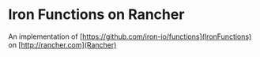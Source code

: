# Iron Functions on Rancher
An implementation of [https://github.com/iron-io/functions](IronFunctions) on [http://rancher.com](Rancher)
